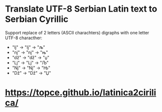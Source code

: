
# Translate UTF-8 Serbian Latin text to Serbian Cyrillic

Support replace of 2 letters (ASCII charachters) digraphs with one letter UTF-8 characther:

* "lj" -> "ǉ" -> "љ"
* "nj" -> "ǌ" -> "њ"
* "dž" -> "ǆ" -> "џ"
* "Lj" -> "ǈ" -> "Љ"
* "Nj" -> "ǋ" -> "Њ"
* "Dž" -> "ǅ" -> "Џ"

# <https://topce.github.io/latinica2cirilica/>
